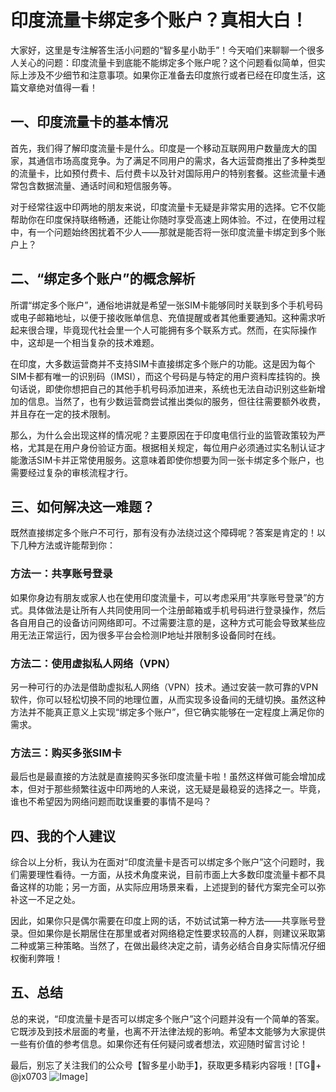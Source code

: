 # 印度流量卡绑定多个账户？真相大白！

大家好，这里是专注解答生活小问题的“智多星小助手”！今天咱们来聊聊一个很多人关心的问题：印度流量卡到底能不能绑定多个账户呢？这个问题看似简单，但实际上涉及不少细节和注意事项。如果你正准备去印度旅行或者已经在印度生活，这篇文章绝对值得一看！

## 一、印度流量卡的基本情况

首先，我们得了解印度流量卡是什么。印度是一个移动互联网用户数量庞大的国家，其通信市场高度竞争。为了满足不同用户的需求，各大运营商推出了多种类型的流量卡，比如预付费卡、后付费卡以及针对国际用户的特别套餐。这些流量卡通常包含数据流量、通话时间和短信服务等。

对于经常往返中印两地的朋友来说，印度流量卡无疑是非常实用的选择。它不仅能帮助你在印度保持联络畅通，还能让你随时享受高速上网体验。不过，在使用过程中，有一个问题始终困扰着不少人——那就是能否将一张印度流量卡绑定到多个账户上？

## 二、“绑定多个账户”的概念解析

所谓“绑定多个账户”，通俗地讲就是希望一张SIM卡能够同时关联到多个手机号码或电子邮箱地址，以便于接收账单信息、充值提醒或者其他重要通知。这种需求听起来很合理，毕竟现代社会里一个人可能拥有多个联系方式。然而，在实际操作中，这却是一个相当复杂的技术难题。

在印度，大多数运营商并不支持SIM卡直接绑定多个账户的功能。这是因为每个SIM卡都有唯一的识别码（IMSI），而这个号码是与特定的用户资料库挂钩的。换句话说，即使你想把自己的其他手机号码添加进来，系统也无法自动识别这些新增加的信息。当然了，也有少数运营商尝试推出类似的服务，但往往需要额外收费，并且存在一定的技术限制。

那么，为什么会出现这样的情况呢？主要原因在于印度电信行业的监管政策较为严格，尤其是在用户身份验证方面。根据相关规定，每位用户必须通过实名制认证才能激活SIM卡并正常使用服务。这意味着即使你想要为同一张卡绑定多个账户，也需要经过复杂的审核流程才行。

## 三、如何解决这一难题？

既然直接绑定多个账户不可行，那有没有办法绕过这个障碍呢？答案是肯定的！以下几种方法或许能帮到你：

### 方法一：共享账号登录
如果你身边有朋友或家人也在使用印度流量卡，可以考虑采用“共享账号登录”的方式。具体做法是让所有人共同使用同一个注册邮箱或手机号码进行登录操作，然后各自用自己的设备访问网络即可。不过需要注意的是，这种方式可能会导致某些应用无法正常运行，因为很多平台会检测IP地址并限制多设备同时在线。

### 方法二：使用虚拟私人网络（VPN）
另一种可行的办法是借助虚拟私人网络（VPN）技术。通过安装一款可靠的VPN软件，你可以轻松切换不同的地理位置，从而实现多设备间的无缝切换。虽然这种方法并不能真正意义上实现“绑定多个账户”，但它确实能够在一定程度上满足你的需求。

### 方法三：购买多张SIM卡
最后也是最直接的方法就是直接购买多张印度流量卡啦！虽然这样做可能会增加成本，但对于那些频繁往返中印两地的人来说，这无疑是最稳妥的选择之一。毕竟，谁也不希望因为网络问题而耽误重要的事情不是吗？

## 四、我的个人建议

综合以上分析，我认为在面对“印度流量卡是否可以绑定多个账户”这个问题时，我们需要理性看待。一方面，从技术角度来说，目前市面上大多数印度流量卡都不具备这样的功能；另一方面，从实际应用场景来看，上述提到的替代方案完全可以弥补这一不足之处。

因此，如果你只是偶尔需要在印度上网的话，不妨试试第一种方法——共享账号登录。但如果你是长期居住在那里或者对网络稳定性要求较高的人群，则建议采取第二种或第三种策略。当然了，在做出最终决定之前，请务必结合自身实际情况仔细权衡利弊哦！

## 五、总结

总的来说，“印度流量卡是否可以绑定多个账户”这个问题并没有一个简单的答案。它既涉及到技术层面的考量，也离不开法律法规的影响。希望本文能够为大家提供一些有价值的参考信息。如果你还有任何疑问或者想法，欢迎随时留言讨论！

最后，别忘了关注我们的公众号【智多星小助手】，获取更多精彩内容哦！[TG💪+ @jx0703 ![Image](https://github.com/user-attachments/assets/dbca1d08-cadb-493c-b0ec-ad6f7a83f270)]